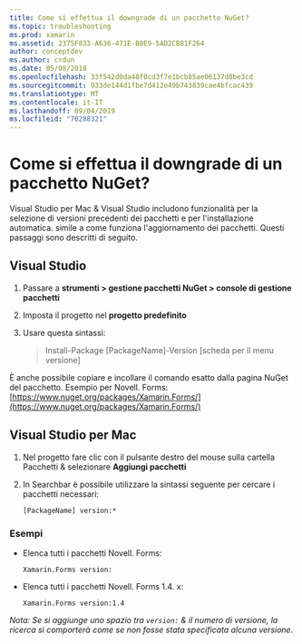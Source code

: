 ```yaml
---
title: Come si effettua il downgrade di un pacchetto NuGet?
ms.topic: troubleshooting
ms.prod: xamarin
ms.assetid: 2375F833-A630-471E-B8E9-5AD2CB81F264
author: conceptdev
ms.author: crdun
ms.date: 05/08/2018
ms.openlocfilehash: 33f542d0da48f0cd3f7e1bcb85ae06137d8be3cd
ms.sourcegitcommit: 933de144d1fbe7d412e49b743839cae4bfcac439
ms.translationtype: MT
ms.contentlocale: it-IT
ms.lasthandoff: 09/04/2019
ms.locfileid: "70288321"
---
```

# <a name="how-do-i-downgrade-a-nuget-package"></a>Come si effettua il downgrade di un pacchetto NuGet?

Visual Studio per Mac & Visual Studio includono funzionalità per la selezione di versioni precedenti dei pacchetti e per l'installazione automatica. simile a come funziona l'aggiornamento dei pacchetti. Questi passaggi sono descritti di seguito.

## <a name="visual-studio"></a>Visual Studio

1. Passare a **strumenti > gestione pacchetti NuGet > console di gestione pacchetti**
2. Imposta il progetto nel **progetto predefinito**
3. Usare questa sintassi:

    > Install-Package [PackageName]-Version [scheda per il menu versione]

È anche possibile copiare e incollare il comando esatto dalla pagina NuGet del pacchetto. Esempio per Novell. Forms:[https://www.nuget.org/packages/Xamarin.Forms/](https://www.nuget.org/packages/Xamarin.Forms/)

## <a name="visual-studio-for-mac"></a>Visual Studio per Mac

1. Nel progetto fare clic con il pulsante destro del mouse sulla cartella Pacchetti & selezionare **Aggiungi pacchetti**
2. In Searchbar è possibile utilizzare la sintassi seguente per cercare i pacchetti necessari:

    `[PackageName] version:*`

### <a name="examples"></a>Esempi 
- Elenca tutti i pacchetti Novell. Forms: 

    `Xamarin.Forms version:`

- Elenca tutti i pacchetti Novell. Forms 1.4. x: 

    `Xamarin.Forms version:1.4`

*Nota: Se si aggiunge uno spazio tra `version:` & il numero di versione, la ricerca si comporterà come se non fosse stata specificata alcuna versione.*
